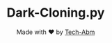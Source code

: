 <h1 align="center">
  Dark-Cloning.py 
</h1>
</div>
<p align="center">
  Made with ❤️ by <a href="https://github.com/Tech-abm">Tech-Abm</a>



